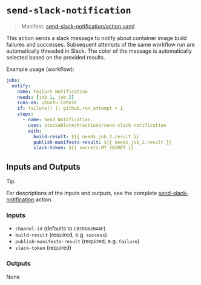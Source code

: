 # `send-slack-notification`

> Manifest: [send-slack-notification/action.yaml][send-slack-notification]

This action sends a slack message to notify about container image build failures and successes.
Subsequent attempts of the same workflow run are automatically threaded in Slack.
The color of the message is automatically selected based on the provided results.

Example usage (workflow):

```yaml
jobs:
  notify:
    name: Failure Notification
    needs: [job_1, job_2]
    runs-on: ubuntu-latest
    if: failure() || github.run_attempt > 1
    steps:
      - name: Send Notification
        uses: stackabletech/actions/send-slack-notification
        with:
          build-result: ${{ needs.job_2.result }}
          publish-manifests-result: ${{ needs.job_2.result }}
          slack-token: ${{ secrets.MY_SECRET }}
```

## Inputs and Outputs

> [!TIP]
> For descriptions of the inputs and outputs, see the complete [send-slack-notification] action.

### Inputs

- `channel-id` (defaults to `C07UG6JH44F`)
- `build-result` (required, e.g. `success`)
- `publish-manifests-result` (required, e.g. `failure`)
- `slack-token` (required)

### Outputs

None

[send-slack-notification]: ./action.yaml
